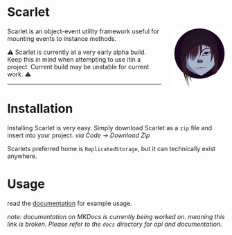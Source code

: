 # Scarlet

<img align="right" src="docs/images/svg/scarlet_icon.svg" width="120em" style="margin-left: 2em">

Scarlet is an object-event utility framework useful for mounting events to instance methods.

⚠ Scarlet is currently at a very early alpha build. Keep this in mind when attempting to use itin a project. Current build may be unstable for current work. ⚠

---

# Installation

Installing Scarlet is very easy. Simply download Scarlet as a `zip` file and insert into your project. *via Code -> Download Zip*

Scarlets preferred home is `ReplicatedStorage`, but it can technically exist anywhere.

# Usage

read the [documentation](url.github.io/scarlet) for example usage.

*note: documentation on MKDocs is currently being worked on. meaning this link is broken. Please refer to the `docs` directory for api and documentation.*